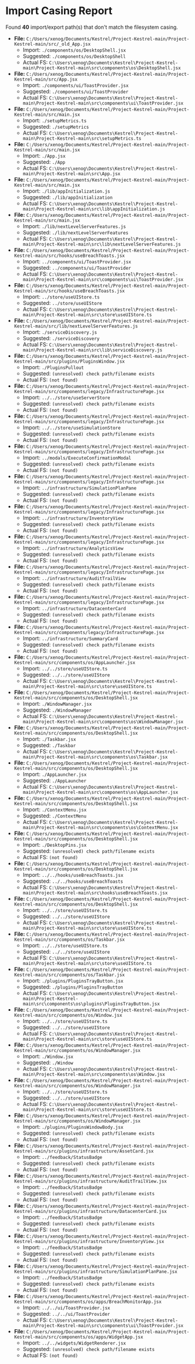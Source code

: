 # Import Casing Report

Found **40** import/export path(s) that don't match the filesystem casing.

- **File:** `C:/Users/xenog/Documents/Kestrel/Project-Kestrel-main/Project-Kestrel-main/src/_old_App.jsx`
  - Import: `./components/os/DesktopShell.jsx`
  - Suggested: `./components/os/DesktopShell`
  - Actual FS: `C:\Users\xenog\Documents\Kestrel\Project-Kestrel-main\Project-Kestrel-main\src\components\os\DesktopShell.jsx`
- **File:** `C:/Users/xenog/Documents/Kestrel/Project-Kestrel-main/Project-Kestrel-main/src/App.jsx`
  - Import: `./components/ui/ToastProvider.jsx`
  - Suggested: `./components/ui/ToastProvider`
  - Actual FS: `C:\Users\xenog\Documents\Kestrel\Project-Kestrel-main\Project-Kestrel-main\src\components\ui\ToastProvider.jsx`
- **File:** `C:/Users/xenog/Documents/Kestrel/Project-Kestrel-main/Project-Kestrel-main/src/main.jsx`
  - Import: `./setupMetrics.ts`
  - Suggested: `./setupMetrics`
  - Actual FS: `C:\Users\xenog\Documents\Kestrel\Project-Kestrel-main\Project-Kestrel-main\src\setupMetrics.ts`
- **File:** `C:/Users/xenog/Documents/Kestrel/Project-Kestrel-main/Project-Kestrel-main/src/main.jsx`
  - Import: `./App.jsx`
  - Suggested: `./App`
  - Actual FS: `C:\Users\xenog\Documents\Kestrel\Project-Kestrel-main\Project-Kestrel-main\src\App.jsx`
- **File:** `C:/Users/xenog/Documents/Kestrel/Project-Kestrel-main/Project-Kestrel-main/src/main.jsx`
  - Import: `./lib/appInitialization.js`
  - Suggested: `./lib/appInitialization`
  - Actual FS: `C:\Users\xenog\Documents\Kestrel\Project-Kestrel-main\Project-Kestrel-main\src\lib\appInitialization.js`
- **File:** `C:/Users/xenog/Documents/Kestrel/Project-Kestrel-main/Project-Kestrel-main/src/main.jsx`
  - Import: `./lib/nextLevelServerFeatures.js`
  - Suggested: `./lib/nextLevelServerFeatures`
  - Actual FS: `C:\Users\xenog\Documents\Kestrel\Project-Kestrel-main\Project-Kestrel-main\src\lib\nextLevelServerFeatures.js`
- **File:** `C:/Users/xenog/Documents/Kestrel/Project-Kestrel-main/Project-Kestrel-main/src/hooks/useBreachToasts.jsx`
  - Import: `../components/ui/ToastProvider.jsx`
  - Suggested: `../components/ui/ToastProvider`
  - Actual FS: `C:\Users\xenog\Documents\Kestrel\Project-Kestrel-main\Project-Kestrel-main\src\components\ui\ToastProvider.jsx`
- **File:** `C:/Users/xenog/Documents/Kestrel/Project-Kestrel-main/Project-Kestrel-main/src/hooks/useBreachToasts.jsx`
  - Import: `../store/useUIStore.ts`
  - Suggested: `../store/useUIStore`
  - Actual FS: `C:\Users\xenog\Documents\Kestrel\Project-Kestrel-main\Project-Kestrel-main\src\store\useUIStore.ts`
- **File:** `C:/Users/xenog/Documents/Kestrel/Project-Kestrel-main/Project-Kestrel-main/src/lib/nextLevelServerFeatures.js`
  - Import: `./serviceDiscovery.js`
  - Suggested: `./serviceDiscovery`
  - Actual FS: `C:\Users\xenog\Documents\Kestrel\Project-Kestrel-main\Project-Kestrel-main\src\lib\serviceDiscovery.js`
- **File:** `C:/Users/xenog/Documents/Kestrel/Project-Kestrel-main/Project-Kestrel-main/src/plugins/PluginsWindow.jsx`
  - Import: `./PluginsPullout`
  - Suggested: `(unresolved) check path/filename exists`
  - Actual FS: `(not found)`
- **File:** `C:/Users/xenog/Documents/Kestrel/Project-Kestrel-main/Project-Kestrel-main/src/components/legacy/InfrastructurePage.jsx`
  - Import: `../../store/useServerStore`
  - Suggested: `(unresolved) check path/filename exists`
  - Actual FS: `(not found)`
- **File:** `C:/Users/xenog/Documents/Kestrel/Project-Kestrel-main/Project-Kestrel-main/src/components/legacy/InfrastructurePage.jsx`
  - Import: `../../store/useSimulationStore`
  - Suggested: `(unresolved) check path/filename exists`
  - Actual FS: `(not found)`
- **File:** `C:/Users/xenog/Documents/Kestrel/Project-Kestrel-main/Project-Kestrel-main/src/components/legacy/InfrastructurePage.jsx`
  - Import: `../modals/ExecuteConfirmationModal`
  - Suggested: `(unresolved) check path/filename exists`
  - Actual FS: `(not found)`
- **File:** `C:/Users/xenog/Documents/Kestrel/Project-Kestrel-main/Project-Kestrel-main/src/components/legacy/InfrastructurePage.jsx`
  - Import: `../infrastructure/SimulationPlanPane`
  - Suggested: `(unresolved) check path/filename exists`
  - Actual FS: `(not found)`
- **File:** `C:/Users/xenog/Documents/Kestrel/Project-Kestrel-main/Project-Kestrel-main/src/components/legacy/InfrastructurePage.jsx`
  - Import: `../infrastructure/InventoryView`
  - Suggested: `(unresolved) check path/filename exists`
  - Actual FS: `(not found)`
- **File:** `C:/Users/xenog/Documents/Kestrel/Project-Kestrel-main/Project-Kestrel-main/src/components/legacy/InfrastructurePage.jsx`
  - Import: `../infrastructure/AnalyticsView`
  - Suggested: `(unresolved) check path/filename exists`
  - Actual FS: `(not found)`
- **File:** `C:/Users/xenog/Documents/Kestrel/Project-Kestrel-main/Project-Kestrel-main/src/components/legacy/InfrastructurePage.jsx`
  - Import: `../infrastructure/AuditTrailView`
  - Suggested: `(unresolved) check path/filename exists`
  - Actual FS: `(not found)`
- **File:** `C:/Users/xenog/Documents/Kestrel/Project-Kestrel-main/Project-Kestrel-main/src/components/legacy/InfrastructurePage.jsx`
  - Import: `../infrastructure/DatacenterCard`
  - Suggested: `(unresolved) check path/filename exists`
  - Actual FS: `(not found)`
- **File:** `C:/Users/xenog/Documents/Kestrel/Project-Kestrel-main/Project-Kestrel-main/src/components/legacy/InfrastructurePage.jsx`
  - Import: `../infrastructure/SummaryCard`
  - Suggested: `(unresolved) check path/filename exists`
  - Actual FS: `(not found)`
- **File:** `C:/Users/xenog/Documents/Kestrel/Project-Kestrel-main/Project-Kestrel-main/src/components/os/AppLauncher.jsx`
  - Import: `../../store/useUIStore.ts`
  - Suggested: `../../store/useUIStore`
  - Actual FS: `C:\Users\xenog\Documents\Kestrel\Project-Kestrel-main\Project-Kestrel-main\src\store\useUIStore.ts`
- **File:** `C:/Users/xenog/Documents/Kestrel/Project-Kestrel-main/Project-Kestrel-main/src/components/os/DesktopShell.jsx`
  - Import: `./WindowManager.jsx`
  - Suggested: `./WindowManager`
  - Actual FS: `C:\Users\xenog\Documents\Kestrel\Project-Kestrel-main\Project-Kestrel-main\src\components\os\WindowManager.jsx`
- **File:** `C:/Users/xenog/Documents/Kestrel/Project-Kestrel-main/Project-Kestrel-main/src/components/os/DesktopShell.jsx`
  - Import: `./Taskbar.jsx`
  - Suggested: `./Taskbar`
  - Actual FS: `C:\Users\xenog\Documents\Kestrel\Project-Kestrel-main\Project-Kestrel-main\src\components\os\Taskbar.jsx`
- **File:** `C:/Users/xenog/Documents/Kestrel/Project-Kestrel-main/Project-Kestrel-main/src/components/os/DesktopShell.jsx`
  - Import: `./AppLauncher.jsx`
  - Suggested: `./AppLauncher`
  - Actual FS: `C:\Users\xenog\Documents\Kestrel\Project-Kestrel-main\Project-Kestrel-main\src\components\os\AppLauncher.jsx`
- **File:** `C:/Users/xenog/Documents/Kestrel/Project-Kestrel-main/Project-Kestrel-main/src/components/os/DesktopShell.jsx`
  - Import: `./ContextMenu.jsx`
  - Suggested: `./ContextMenu`
  - Actual FS: `C:\Users\xenog\Documents\Kestrel\Project-Kestrel-main\Project-Kestrel-main\src\components\os\ContextMenu.jsx`
- **File:** `C:/Users/xenog/Documents/Kestrel/Project-Kestrel-main/Project-Kestrel-main/src/components/os/DesktopShell.jsx`
  - Import: `./DesktopPins.jsx`
  - Suggested: `(unresolved) check path/filename exists`
  - Actual FS: `(not found)`
- **File:** `C:/Users/xenog/Documents/Kestrel/Project-Kestrel-main/Project-Kestrel-main/src/components/os/DesktopShell.jsx`
  - Import: `../../hooks/useBreachToasts.jsx`
  - Suggested: `../../hooks/useBreachToasts`
  - Actual FS: `C:\Users\xenog\Documents\Kestrel\Project-Kestrel-main\Project-Kestrel-main\src\hooks\useBreachToasts.jsx`
- **File:** `C:/Users/xenog/Documents/Kestrel/Project-Kestrel-main/Project-Kestrel-main/src/components/os/DesktopShell.jsx`
  - Import: `../../store/useUIStore.ts`
  - Suggested: `../../store/useUIStore`
  - Actual FS: `C:\Users\xenog\Documents\Kestrel\Project-Kestrel-main\Project-Kestrel-main\src\store\useUIStore.ts`
- **File:** `C:/Users/xenog/Documents/Kestrel/Project-Kestrel-main/Project-Kestrel-main/src/components/os/Taskbar.jsx`
  - Import: `../../store/useUIStore.ts`
  - Suggested: `../../store/useUIStore`
  - Actual FS: `C:\Users\xenog\Documents\Kestrel\Project-Kestrel-main\Project-Kestrel-main\src\store\useUIStore.ts`
- **File:** `C:/Users/xenog/Documents/Kestrel/Project-Kestrel-main/Project-Kestrel-main/src/components/os/Taskbar.jsx`
  - Import: `./plugins/PluginsTrayButton.jsx`
  - Suggested: `./plugins/PluginsTrayButton`
  - Actual FS: `C:\Users\xenog\Documents\Kestrel\Project-Kestrel-main\Project-Kestrel-main\src\components\os\plugins\PluginsTrayButton.jsx`
- **File:** `C:/Users/xenog/Documents/Kestrel/Project-Kestrel-main/Project-Kestrel-main/src/components/os/Window.jsx`
  - Import: `../../store/useUIStore.ts`
  - Suggested: `../../store/useUIStore`
  - Actual FS: `C:\Users\xenog\Documents\Kestrel\Project-Kestrel-main\Project-Kestrel-main\src\store\useUIStore.ts`
- **File:** `C:/Users/xenog/Documents/Kestrel/Project-Kestrel-main/Project-Kestrel-main/src/components/os/WindowManager.jsx`
  - Import: `./Window.jsx`
  - Suggested: `./Window`
  - Actual FS: `C:\Users\xenog\Documents\Kestrel\Project-Kestrel-main\Project-Kestrel-main\src\components\os\Window.jsx`
- **File:** `C:/Users/xenog/Documents/Kestrel/Project-Kestrel-main/Project-Kestrel-main/src/components/os/WindowManager.jsx`
  - Import: `../../store/useUIStore.ts`
  - Suggested: `../../store/useUIStore`
  - Actual FS: `C:\Users\xenog\Documents\Kestrel\Project-Kestrel-main\Project-Kestrel-main\src\store\useUIStore.ts`
- **File:** `C:/Users/xenog/Documents/Kestrel/Project-Kestrel-main/Project-Kestrel-main/src/components/os/WindowManager.jsx`
  - Import: `./plugins/PluginsWindowBody.jsx`
  - Suggested: `(unresolved) check path/filename exists`
  - Actual FS: `(not found)`
- **File:** `C:/Users/xenog/Documents/Kestrel/Project-Kestrel-main/Project-Kestrel-main/src/plugins/infrastructure/AssetCard.jsx`
  - Import: `../feedback/StatusBadge`
  - Suggested: `(unresolved) check path/filename exists`
  - Actual FS: `(not found)`
- **File:** `C:/Users/xenog/Documents/Kestrel/Project-Kestrel-main/Project-Kestrel-main/src/plugins/infrastructure/AuditTrailView.jsx`
  - Import: `../feedback/StatusBadge`
  - Suggested: `(unresolved) check path/filename exists`
  - Actual FS: `(not found)`
- **File:** `C:/Users/xenog/Documents/Kestrel/Project-Kestrel-main/Project-Kestrel-main/src/plugins/infrastructure/DatacenterCard.jsx`
  - Import: `../feedback/StatusBadge`
  - Suggested: `(unresolved) check path/filename exists`
  - Actual FS: `(not found)`
- **File:** `C:/Users/xenog/Documents/Kestrel/Project-Kestrel-main/Project-Kestrel-main/src/plugins/infrastructure/InventoryView.jsx`
  - Import: `../feedback/StatusBadge`
  - Suggested: `(unresolved) check path/filename exists`
  - Actual FS: `(not found)`
- **File:** `C:/Users/xenog/Documents/Kestrel/Project-Kestrel-main/Project-Kestrel-main/src/plugins/infrastructure/SimulationPlanPane.jsx`
  - Import: `../feedback/StatusBadge`
  - Suggested: `(unresolved) check path/filename exists`
  - Actual FS: `(not found)`
- **File:** `C:/Users/xenog/Documents/Kestrel/Project-Kestrel-main/Project-Kestrel-main/src/components/os/apps/BreachMonitorApp.jsx`
  - Import: `../../ui/ToastProvider.jsx`
  - Suggested: `../../ui/ToastProvider`
  - Actual FS: `C:\Users\xenog\Documents\Kestrel\Project-Kestrel-main\Project-Kestrel-main\src\components\ui\ToastProvider.jsx`
- **File:** `C:/Users/xenog/Documents/Kestrel/Project-Kestrel-main/Project-Kestrel-main/src/components/os/apps/WidgetApp.jsx`
  - Import: `../../widgets/WidgetRenderer.jsx`
  - Suggested: `(unresolved) check path/filename exists`
  - Actual FS: `(not found)`
